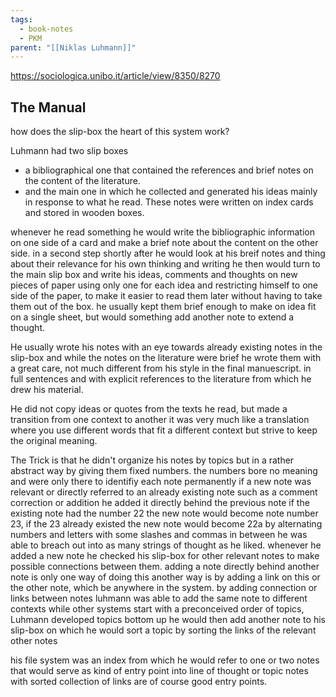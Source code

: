 ```yaml
---
tags:
  - book-notes
  - PKM
parent: "[[Niklas Luhmann]]"
---
```

https://sociologica.unibo.it/article/view/8350/8270


## The Manual
how does the slip-box the heart of this system work?

Luhmann had two slip boxes 
- a bibliographical one that contained the references and brief notes on the content of the literature. 
- and the main one in which he collected and generated his ideas mainly in response to what he read.
These notes were written on index cards and stored in wooden boxes.

whenever he read something he would write the bibliographic information on one side of a card and make a brief note about the content on the other side.
in a second step shortly after he would look at his breif notes and thing about their relevance for his own thinking and writing he then would turn to the main slip box and write his ideas, comments and thoughts on new pieces of paper using only one for each idea and restricting himself to one side of the paper, to make it easier to read them later without having to take them out of the box. he usually kept them brief enough to make on idea fit on a single sheet, but would something add another note to extend a thought.

He usually wrote his notes with an eye towards already existing notes in the slip-box and while the notes on the literature were brief he wrote them with a great care, not much different from his style in the final manuescript. in full sentences and with explicit references to the literature from which he drew his material. 

He did not copy ideas or quotes from the texts he read, but made a transition from one context to another it was very much like a translation where you use different words that fit a different context but strive to keep the original meaning.

The Trick is that he didn't organize his notes by topics but in a rather abstract way by giving them fixed numbers. 
the numbers bore no meaning and were only there to identifiy each note permanently if a new note was relevant or directly referred to an already existing note such as a comment correction or addition he added it directly behind the previous note if the existing note had the number 22 the new note would become note number 23, if the 23 already existed the new note would become 22a by alternating numbers and letters with some slashes and commas in between he was able to breach out into as many strings of thought as he liked.
whenever he added a new note he checked his slip-box for other relevant notes to make possible connections between them. adding a note directly behind another note is only one way of doing this another way is by adding a link on this or the other note, which be anywhere in the system. by adding connection or links between notes luhmann was able to add the same note to different contexts while other systems start with a preconceived order of topics, 
Luhmann developed  topics bottom up he would then add another note to his slip-box on which he would sort a topic by sorting the links of the relevant other notes

his file system was an index from which he would refer to one or two notes that would serve as kind of entry point into line of thought or topic notes with sorted collection of links are of course good entry points.